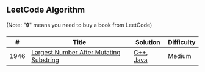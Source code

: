 ## LeetCode Algorithm

(Note: "🔒" means you need to buy a book from LeetCode)

| #    | Title                                                       | Solution               | Difficulty |
|------|-------------------------------------------------------------|------------------------|------------|
| 1946 | [Largest Number After Mutating Substring](#)                | [C++](#), [Java](#)    | Medium     |
